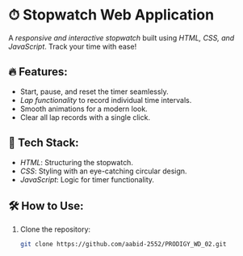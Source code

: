 # ⏱ Stopwatch Web Application  

A *responsive and interactive stopwatch* built using *HTML, CSS, and JavaScript*. Track your time with ease!  

## 🔥 Features:
- Start, pause, and reset the timer seamlessly.  
- *Lap functionality* to record individual time intervals.  
- Smooth animations for a modern look.  
- Clear all lap records with a single click.  

## 🎨 Tech Stack:
- *HTML*: Structuring the stopwatch.  
- *CSS*: Styling with an eye-catching circular design.  
- *JavaScript*: Logic for timer functionality.  

## 🛠 How to Use:
1. Clone the repository:  
   ```bash
   git clone https://github.com/aabid-2552/PRODIGY_WD_02.git
